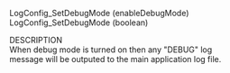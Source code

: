 ﻿   LogConfig_SetDebugMode (enableDebugMode)      LogConfig_SetDebugMode (boolean)           DESCRIPTION       When debug mode is turned on then any "DEBUG" log       message will be outputed to the main application log file.      